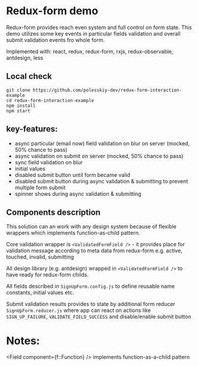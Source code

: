 # Redux-form demo

Redux-form provides reach even system and full control on form state.
This demo utilizes some key events in particular fields validation and overall submit validation events fro whole form.

Implemented with: react, redux, redux-form, rxjs, redux-observable, antdesign, less

## Local check

    git clone https://github.com/polesskiy-dev/redux-form-interaction-example
    cd redux-form-interaction-example
    npm install
    npm start
    
## key-features:

* async particular (email now) field validation on blur on server (mocked, 50% chance to pass)
* async validation on submit on server (mocked, 50% chance to pass)
* sync field validation on blur
* initial values
* disabled submit button until form became valid
* disabled submit button during async validation & submitting to prevent multiple form submit
* spinner shows during async validation & submitting

## Components description

This solution can an work with any design system because of flexible wrappers which implements function-as-child pattern.

Core validation wrapper is `<ValidatedFormField />` - it provides place for validation message according to meta data from redux-form e.g. active, touched, invalid, submitting

All design library (e.g. antdesign) wrapped in `<ValidatedFormField />` to have ready for redux-form childs.

All fields described in `SignUpForm.config.js` to define reusable name constants, initial values etc.

Submit validation results provides to state by additional form reducer `SignUpForm.reducer.js` where app can react on actions like `SIGN_UP_FAILURE`, `VALIDATE_FIELD_SUCCESS` and disable/enable submit button

# Notes:
<Field component={f::Function} \/> implements function-as-a-child pattern
